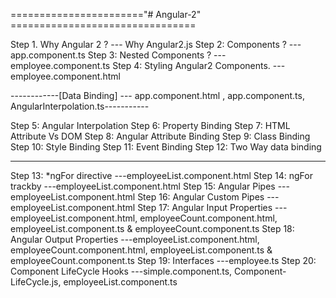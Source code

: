 
======================="# Angular-2" ================================

Step 1. Why Angular 2 ?       --- Why Angular2.js
Step 2: Components ?          --- app.component.ts
Step 3: Nested Components ?   --- employee.component.ts
Step 4: Styling Angular2 Components.   --- employee.component.html
 
 ------------[Data Binding] --- app.component.html , app.component.ts, AngularInterpolation.ts-----------

Step 5: Angular Interpolation
Step 6: Property Binding
Step 7: HTML Attribute Vs DOM
Step 8: Angular Attribute Binding
Step 9: Class Binding
Step 10: Style Binding
Step 11: Event Binding
Step 12: Two Way data binding

--------------------------------------------------------------------------------------------------

Step 13: *ngFor directive			---employeeList.component.html
Step 14: ngFor trackby				---employeeList.component.html
Step 15: Angular Pipes				---employeeList.component.html
Step 16: Angular Custom Pipes		---employeeList.component.html
Step 17: Angular Input Properties   ---employeeList.component.html, employeeCount.component.html, employeeList.component.ts & employeeCount.component.ts
Step 18: Angular Output Properties  ---employeeList.component.html, employeeCount.component.html, employeeList.component.ts & employeeCount.component.ts
Step 19: Interfaces					---employee.ts
Step 20: Component LifeCycle Hooks	---simple.component.ts, Component-LifeCycle.js, employeeList.component.ts